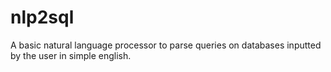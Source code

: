 # nlp2sql
A basic natural language processor to parse queries on databases inputted by the user in simple english.
